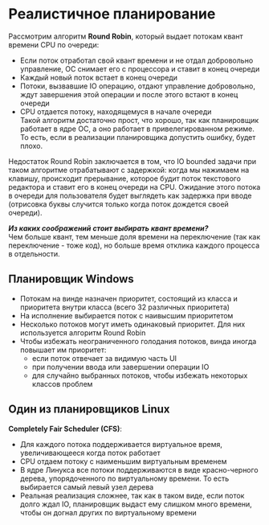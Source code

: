 # Реалистичное планирование  
Рассмотрим алгоритм **Round Robin**, который выдает потокам квант времени CPU по очереди:
* Если поток отработал свой квант времени и не отдал добровольно управление, ОС снимает его с процессора и ставит в конец очереди
* Каждый новый поток встает в конец очереди
* Потоки, вызвавшие IO операцию, отдают управление добровольно, ждут завершения этой операции и после этого встают в конец очереди
* CPU отдается потоку, находящемуся в начале очереди  
Такой алгоритм достаточно прост, что хорошо, так как планировщик работает в ядре ОС, а оно работает в привелегированном режиме. То есть, если в реализации планировщика
допустить ошибку, будет плохо.

Недостаток Round Robin заключается в том, что IO bounded задачи при таком алгоритме отрабатывают с задержкой: когда мы нажимаем на клавишу, происходит прерывание, 
которое будит поток текстового редактора и ставит его в конец очереди на CPU. Ожидание этого потока в очереди для пользователя будет выглядеть как задержка при вводе 
(отрисовка буквы случится только когда поток дождется своей очереди).  

***Из каких соображений стоит выбирать квант времени?***  
Чем больше квант, тем меньше доля времени на переключение (так как переключение - тоже код), но больше время отклика каждого процесса в отдельности.  
## Планировщик Windows  
* Потокам на винде назначен приоритет, состоящий из класса и приоритета внутри класса (всего 32 различных приоритета)
* На исполнение выбирается поток с наивысшим приоритетом
* Несколько потоков могут иметь одинаковый приоритет. Для них используется алгоритм Round Robin
* Чтобы избежать неограниченного голодания потоков, винда иногда повышает им приоритет:
  + если поток отвечает за видимую часть UI
  + при получении ввода или завершении операции IO
  + для случайно выбранных потоков, чтобы избежать некоторых классов проблем  
## Один из планировщиков Linux  
**Completely Fair Scheduler (CFS)**:
* Для каждого потока поддерживается виртуальное время, увеличивающееся когда поток работает
* CPU отдаем потоку с наименьшим виртуальным временем
* В ядре Линукса все потоки поддерживаются в виде красно-черного дерева, упорядоченного по виртуальному времени. То есть выбирается самый левый узел дерева
* Реальная реализация сложнее, так как в таком виде, если поток долго ждал IO, планировщик выдаст ему слишком много времени, чтобы он догнал других по виртуальному 
времени
